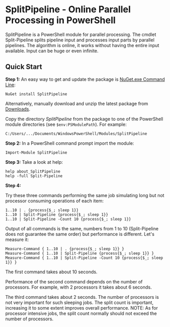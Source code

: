 
SplitPipeline - Online Parallel Processing in PowerShell
========================================================

SplitPipeline is a PowerShell module for parallel processing. The cmdlet
Split-Pipeline splits pipeline input and processes input parts by parallel
pipelines. The algorithm is online, it works without having the entire input
available. Input can be huge or even infinite.

## Quick Start

**Step 1:**
An easy way to get and update the package is
[NuGet.exe Command Line](http://nuget.codeplex.com/releases):

    NuGet install SplitPipeline

Alternatively, manually download and unzip the latest package from
[Downloads](https://github.com/nightroman/SplitPipeline/downloads).

Copy the directory *SplitPipeline* from the package to one of the PowerShell
module directories (see `$env:PSModulePath`). For example:

    C:/Users/.../Documents/WindowsPowerShell/Modules/SplitPipeline

**Step 2:** In a PowerShell command prompt import the module:

    Import-Module SplitPipeline

**Step 3:** Take a look at help:

    help about_SplitPipeline
    help -full Split-Pipeline

**Step 4:**

Try these three commands performing the same job simulating long but not
processor consuming operations of each item:

    1..10 | . {process{$_; sleep 1}}
    1..10 | Split-Pipeline {process{$_; sleep 1}}
    1..10 | Split-Pipeline -Count 10 {process{$_; sleep 1}}

Output of all commands is the same, numbers from 1 to 10 (Split-Pipeline does
not guarantee the same order) but performance is different. Let's measure it:

    Measure-Command { 1..10 | . {process{$_; sleep 1}} }
    Measure-Command { 1..10 | Split-Pipeline {process{$_; sleep 1}} }
    Measure-Command { 1..10 | Split-Pipeline -Count 10 {process{$_; sleep 1}} }

The first command takes about 10 seconds.

Performance of the second command depends on the number of processors. For
example, with 2 processors it takes about 6 seconds.

The third command takes about 2 seconds. The number of processors is not very
important for such sleeping jobs. The split count is important, increasing it
to some extent improves overall performance. NOTE: As for processor intensive
jobs, the split count normally should not exceed the number of processors.
